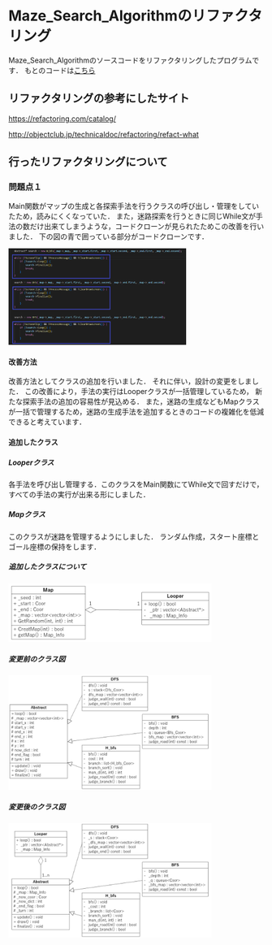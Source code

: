 # Maze_Search_Algorithmのリファクタリング
Maze_Search_Algorithmのソースコードをリファクタリングしたプログラムです．
もとのコードは[こちら](https://github.com/alain0077/study_c/tree/master/c%2B%2B/Maze_Search_Algorithm)

## リファクタリングの参考にしたサイト

https://refactoring.com/catalog/

http://objectclub.jp/technicaldoc/refactoring/refact-what


## 行ったリファクタリングについて

### 問題点１
Main関数がマップの生成と各探索手法を行うクラスの呼び出し・管理をしていたため，読みにくくなっていた．
また，迷路探索を行うときに同じWhile文が手法の数だけ出来てしまうような，コードクローンが見られたためこの改善を行いました．
下の図の青で囲っている部分がコードクローンです．

<img src="./img/dup.png" width="350">

#### 改善方法
改善方法としてクラスの追加を行いました．
それに伴い，設計の変更をしました．
この改善により，手法の実行はLooperクラスが一括管理しているため，
新たな探索手法の追加の容易性が見込める．
また，迷路の生成などもMapクラスが一括で管理するため，迷路の生成手法を追加するときのコードの複雑化を低減できると考えています．

#### 追加したクラス
##### Looperクラス
各手法を呼び出し管理する．このクラスをMain関数にてWhile文で回すだけで，すべての手法の実行が出来る形にしました．

##### Mapクラス
このクラスが迷路を管理するようにしました．
ランダム作成，スタート座標とゴール座標の保持をします．

##### 追加したクラスについて
<img src="./img/added.png" width="400">

##### 変更前のクラス図
<img src="./img/class1.png" width="400">

##### 変更後のクラス図
<img src="./img/class2.png" width="400">

